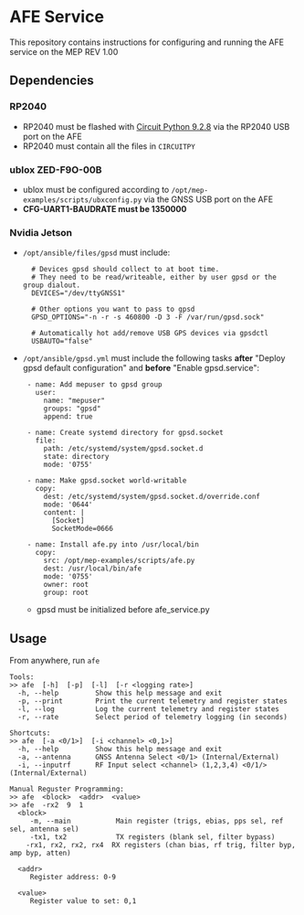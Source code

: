# AFE Service

This repository contains instructions for configuring and running the AFE service on the MEP REV 1.00

## Dependencies

### RP2040

- RP2040 must be flashed with [Circuit Python 9.2.8](https://circuitpython.org/board/raspberry_pi_pico/) via the RP2040 USB port on the AFE
- RP2040 must contain all the files in `CIRCUITPY`

### ublox ZED-F9O-00B

- ublox must be configured according to `/opt/mep-examples/scripts/ubxconfig.py` via the GNSS USB port on the AFE
- **CFG-UART1-BAUDRATE must be 1350000**

### Nvidia Jetson

- `/opt/ansible/files/gpsd` must include:
   
  ```
    # Devices gpsd should collect to at boot time.
    # They need to be read/writeable, either by user gpsd or the group dialout.
    DEVICES="/dev/ttyGNSS1"

    # Other options you want to pass to gpsd
    GPSD_OPTIONS="-n -r -s 460800 -D 3 -F /var/run/gpsd.sock"

    # Automatically hot add/remove USB GPS devices via gpsdctl
    USBAUTO="false"
  ```
- `/opt/ansible/gpsd.yml` must include the following tasks **after** "Deploy gpsd default configuration" and **before** "Enable gpsd.service":

  ```
   - name: Add mepuser to gpsd group
     user:
       name: "mepuser"
       groups: "gpsd"
       append: true
        
   - name: Create systemd directory for gpsd.socket
     file:
       path: /etc/systemd/system/gpsd.socket.d
       state: directory
       mode: '0755'

   - name: Make gpsd.socket world-writable
     copy:
       dest: /etc/systemd/system/gpsd.socket.d/override.conf
       mode: '0644'
       content: |
         [Socket]
         SocketMode=0666
  
   - name: Install afe.py into /usr/local/bin
     copy:
       src: /opt/mep-examples/scripts/afe.py
       dest: /usr/local/bin/afe
       mode: '0755'
       owner: root
       group: root
     ```
  - gpsd must be initialized before afe_service.py
     
## Usage

From anywhere, run `afe`

```
Tools:
>> afe  [-h]  [-p]  [-l]  [-r <logging rate>]
  -h, --help         Show this help message and exit
  -p, --print        Print the current telemetry and register states
  -l, --log          Log the current telemetry and register states
  -r, --rate         Select period of telemetry logging (in seconds)
  
Shortcuts:
>> afe  [-a <0/1>]  [-i <channel> <0,1>]
  -h, --help         Show this help message and exit
  -a, --antenna      GNSS Antenna Select <0/1> (Internal/External)
  -i, --inputrf      RF Input select <channel> (1,2,3,4) <0/1/> (Internal/External)

Manual Reguster Programming:
>> afe  <block>  <addr>  <value>
>> afe  -rx2  9  1
  <block>
     -m, --main           Main register (trigs, ebias, pps sel, ref sel, antenna sel)
     -tx1, tx2            TX registers (blank sel, filter bypass)
    -rx1, rx2, rx2, rx4  RX registers (chan bias, rf trig, filter byp, amp byp, atten)

  <addr>
     Register address: 0-9

  <value>
     Register value to set: 0,1
```
